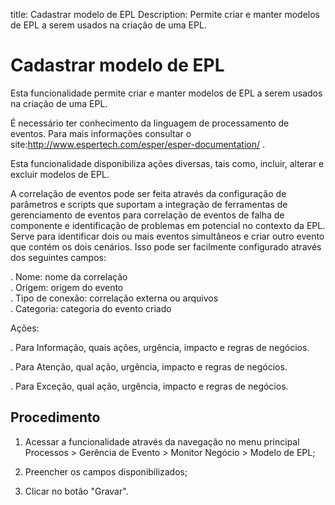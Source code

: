 title: Cadastrar modelo de EPL
Description: Permite criar e manter modelos de EPL a serem usados na criação de uma EPL.
# Cadastrar modelo de EPL

Esta funcionalidade permite criar e manter modelos de EPL a serem usados na
criação de uma EPL.

É necessário ter conhecimento da linguagem de processamento de eventos. Para
mais informações consultar o
site:<http://www.espertech.com/esper/esper-documentation/> .

Esta funcionalidade disponibiliza ações diversas, tais como, incluir, alterar e
excluir modelos de EPL.

A correlação de eventos pode ser feita através da configuração de parâmetros e scripts que suportam a integração de ferramentas de gerenciamento de eventos para correlação de eventos de falha de componente e identificação de problemas em potencial no contexto da EPL. Serve para identificar dois ou mais eventos simultâneos e criar outro evento que contém os dois cenários. Isso pode ser facilmente configurado através dos seguintes campos:

. Nome: nome da correlação  
. Origem: origem do evento  
. Tipo de conexão: correlação externa ou arquivos  
. Categoria: categoria do evento criado

Ações:

. Para Informação, quais ações, urgência, impacto e regras de negócios.
 
. Para Atenção, qual ação, urgência, impacto e regras de negócios.

. Para Exceção, qual ação, urgência, impacto e regras de negócios.


Procedimento
------------

1.  Acessar a funcionalidade através da navegação no menu principal Processos \>
    Gerência de Evento \> Monitor Negócio \> Modelo de EPL;

2.  Preencher os campos disponibilizados;

3.  Clicar no botão "Gravar".


<!-- !!! tip "About"

    <b>Product/Version:</b> CITSmart | 9.00 &nbsp;&nbsp;
    <b>Updated:</b>01/15/2019 – Anna Martins
